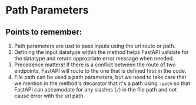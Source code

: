# Path Parameters
## Points to remember:
1. Path parameters are usd to pass inputs using the url route or path.
2. Defining the input datatype within the method helps FastAPI validate for the datatype and return appropriate error message when needed.
3. Precedence matters! If there is a conflict between the route of two endpoints, FastAPI will route to the one that is defined first in the code.
4. File path can be used a path parameters, but we need to take care that we mention in the method's decorator that it's a path using `:path` so that FastAPI can accomodate for any slashes (`/`) in the file path and not cause error with the url path.
